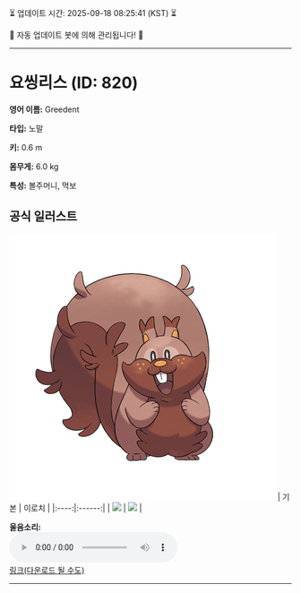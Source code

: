 
⏳ 업데이트 시간: 2025-09-18 08:25:41 (KST) ⏳

🤖 자동 업데이트 봇에 의해 관리됩니다! 🤖

---

# 요씽리스 (ID: 820)
**영어 이름:** Greedent

**타입:** 노말

**키:** 0.6 m

**몸무게:** 6.0 kg

**특성:** 볼주머니, 먹보

## 공식 일러스트
![](https://raw.githubusercontent.com/PokeAPI/sprites/master/sprites/pokemon/other/official-artwork/820.png)
| 기본 | 이로치 |
|:----:|:------:|
| <img src="http://play.pokemonshowdown.com/sprites/ani/greedent.gif" width="200"> | <img src="http://play.pokemonshowdown.com/sprites/ani-shiny/greedent.gif" width="200"> |

**울음소리:**<br><audio controls src="https://raw.githubusercontent.com/PokeAPI/cries/main/cries/pokemon/latest/820.ogg"></audio><br> [링크(다운로드 될 수도)](https://raw.githubusercontent.com/PokeAPI/cries/main/cries/pokemon/latest/820.ogg)


---
